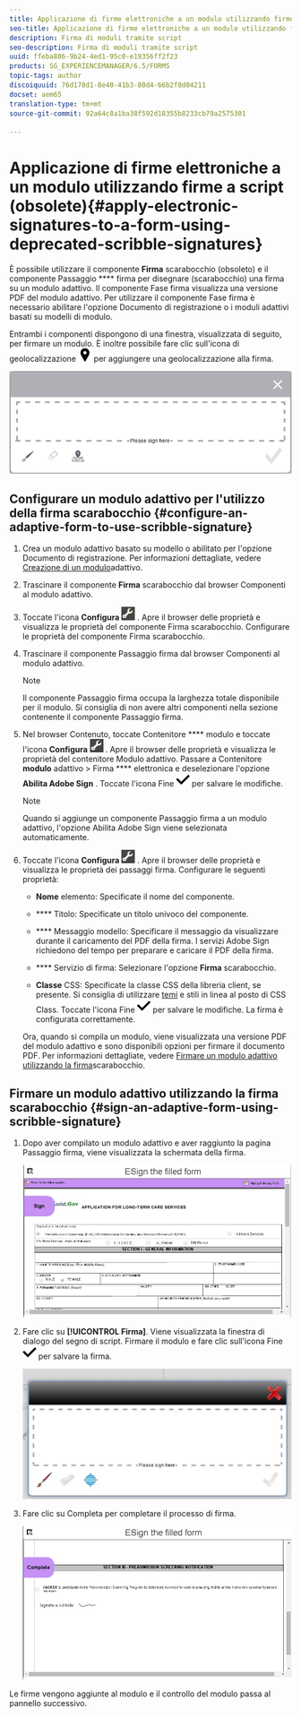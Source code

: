 ```yaml
---
title: Applicazione di firme elettroniche a un modulo utilizzando firme a script (obsolete)
seo-title: Applicazione di firme elettroniche a un modulo utilizzando firme a script (obsolete)
description: Firma di moduli tramite script
seo-description: Firma di moduli tramite script
uuid: ffeba886-9b24-4ed1-95c0-e19356ff2f23
products: SG_EXPERIENCEMANAGER/6.5/FORMS
topic-tags: author
discoiquuid: 76d178d1-8e40-41b3-80d4-66b2f8d04211
docset: aem65
translation-type: tm+mt
source-git-commit: 92a64c8a1ba38f592d18355b8233cb79a2575301

---
```



# Applicazione di firme elettroniche a un modulo utilizzando firme a script (obsolete){#apply-electronic-signatures-to-a-form-using-deprecated-scribble-signatures}

È possibile utilizzare il componente **Firma** scarabocchio (obsoleto) e il componente Passaggio **** firma per disegnare (scarabocchio) una firma su un modulo adattivo. Il componente Fase firma visualizza una versione PDF del modulo adattivo. Per utilizzare il componente Fase firma è necessario abilitare l&#39;opzione Documento di registrazione o i moduli adattivi basati su modelli di modulo.

Entrambi i componenti dispongono di una finestra, visualizzata di seguito, per firmare un modulo. È inoltre possibile fare clic sull&#39;icona di geolocalizzazione ![aem_6_3_geolocalizzazione](assets/aem_6_3_geolocation.png) per aggiungere una geolocalizzazione alla firma.

![Finestra di dialogo Firma scarabocchio](assets/scribble-signature.png)

## Configurare un modulo adattivo per l&#39;utilizzo della firma scarabocchio {#configure-an-adaptive-form-to-use-scribble-signature}

1. Crea un modulo adattivo basato su modello o abilitato per l&#39;opzione Documento di registrazione. Per informazioni dettagliate, vedere [Creazione di un modulo](../../forms/using/creating-adaptive-form.md)adattivo.
1. Trascinare il componente **Firma** scarabocchio dal browser Componenti al modulo adattivo.
1. Toccate l&#39;icona **Configura** ![configurazione](assets/configure.png) . Apre il browser delle proprietà e visualizza le proprietà del componente Firma scarabocchio. Configurare le proprietà del componente Firma scarabocchio.
1. Trascinare il componente Passaggio firma dal browser Componenti al modulo adattivo.

   >[!NOTE]
   >
   >Il componente Passaggio firma occupa la larghezza totale disponibile per il modulo. Si consiglia di non avere altri componenti nella sezione contenente il componente Passaggio firma.

1. Nel browser Contenuto, toccate Contenitore **** modulo e toccate l&#39;icona **Configura** ![](/help/forms/using/assets/configure.png) . Apre il browser delle proprietà e visualizza le proprietà del contenitore Modulo adattivo. Passare a Contenitore **modulo** adattivo > Firma **** elettronica e deselezionare l&#39;opzione **Abilita Adobe Sign** . Toccate l&#39;icona Fine ![aem_6_3_forms_save](assets/aem_6_3_forms_save.png) per salvare le modifiche.

   >[!NOTE]
   >
   >Quando si aggiunge un componente Passaggio firma a un modulo adattivo, l&#39;opzione Abilita Adobe Sign viene selezionata automaticamente.

1. Toccate l&#39;icona **Configura** ![configurazione](assets/configure.png) . Apre il browser delle proprietà e visualizza le proprietà dei passaggi firma. Configurare le seguenti proprietà:

   * **Nome** elemento: Specificate il nome del componente.

   * **** Titolo: Specificate un titolo univoco del componente.
   * **** Messaggio modello: Specificare il messaggio da visualizzare durante il caricamento del PDF della firma. I servizi Adobe Sign richiedono del tempo per preparare e caricare il PDF della firma.
   * **** Servizio di firma: Selezionare l&#39;opzione **Firma** scarabocchio.

   * **Classe** CSS: Specificate la classe CSS della libreria client, se presente. Si consiglia di utilizzare [temi](../../forms/using/themes.md) e stili [](../../forms/using/inline-style-adaptive-forms.md) in linea al posto di CSS Class.
   Toccate l&#39;icona Fine ![aem_6_3_forms_save](assets/aem_6_3_forms_save.png) per salvare le modifiche. La firma è configurata correttamente.

   Ora, quando si compila un modulo, viene visualizzata una versione PDF del modulo adattivo e sono disponibili opzioni per firmare il documento PDF. Per informazioni dettagliate, vedere [Firmare un modulo adattivo utilizzando la firma](../../forms/using/signing-forms-using-scribble.md#sign-an-adaptive-form-using-scribble-signature)scarabocchio.

## Firmare un modulo adattivo utilizzando la firma scarabocchio {#sign-an-adaptive-form-using-scribble-signature}

1. Dopo aver compilato un modulo adattivo e aver raggiunto la pagina Passaggio firma, viene visualizzata la schermata della firma.

   ![Schermata di firma per la pagina EchoSign](assets/esignscribblesign.jpg)

1. Fare clic su **[!UICONTROL Firma]**. Viene visualizzata la finestra di dialogo del segno di script. Firmare il modulo e fare clic sull&#39;icona Fine ![aem_6_3_forms_save](assets/aem_6_3_forms_save.png) per salvare la firma.

   ![Finestra di dialogo Firma scarabocchio](assets/scribblewidget.jpg)

1. Fare clic su Completa per completare il processo di firma.

   ![Completare il processo di firma](assets/scribblecomplete.jpg)

Le firme vengono aggiunte al modulo e il controllo del modulo passa al pannello successivo.

